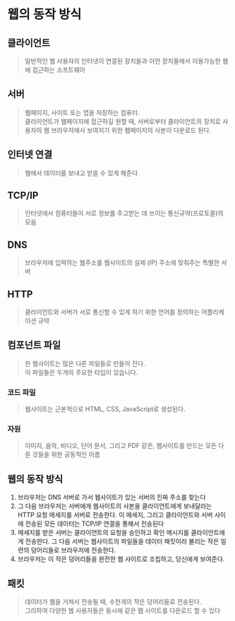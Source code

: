 # 웹의 동작 방식

## 클라이언트

> 일반적인 웹 사용자의 인터넷이 연결된 장치들과 이런 장치들에서 이용가능한 웹에 접근하는 소프트웨어

## 서버

> 웹페이지, 사이트 또는 앱을 저장하는 컴퓨터.<br>
> 클라이언트가 웹페이지에 접근하길 원할 때, 서버로부터 클라이언트의 장치로 사용자의 웹 브라우저에서 보여지기 위한 웹페이지의 사본이 다운로드 된다.

## 인터넷 연결

> 웹에서 데이터를 보내고 받을 수 있게 해준다

## TCP/IP

> 인터넷에서 컴퓨터들이 서로 정보를 주고받는 데 쓰이는 통신규약(프로토콜)의 모음

## DNS

> 브라우저에 입력하는 웹주소를 웹사이트의 실제 (IP) 주소에 맞춰주는 특별한 서버

## HTTP

> 클라이언트와 서버가 서로 통신할 수 있게 하기 위한 언어를 정의하는 어플리케이션 규약

## 컴포넌트 파일

> 한 웹사이트는 많은 다른 파일들로 만들어 진다.<br>
> 이 파일들은 두개의 주요한 타입이 있습니다.

### 코드 파일 

> 웹사이트는 근본적으로 HTML, CSS, JavaScript로 생성된다.

### 자원

> 이미지, 음악, 비디오, 단어 문서, 그리고 PDF 같은, 웹사이트를 만드는 모든 다른 것들을 위한 공동적인 이름

## 웹의 동작 방식

1. 브라우저는 DNS 서버로 가서 웹사이트가 있는 서버의 진짜 주소를 찾는다
2. 그 다음 브라우저는 서버에게 웹사이트의 사본을 클라이언트에게 보내달라는 HTTP 요청 메세지를 서버로 전송한다. 이 메세지, 그리고 클라이언트와 서버 사이에 전송된 모든 데이터는 TCP/IP 연결을 통해서 전송된다
3. 메세지를 받은 서버는 클라이언트의 요청을 승인하고 확인 메시지를 클라이언트에게 전송한다. 그 다음 서버는 웹사이트의 파일들을 데이터 패킷이라 불리는 작은 일련의 덩어리들로 브라우저에 전송한다.
4. 브라우저는 이 작은 덩어리들을 완전한 웹 사이트로 조립하고, 당신에게 보여준다.

## 패킷

> 데이터가 웹을 거쳐서 전송될 때, 수천개의 작은 덩어리들로 전송된다.<br>
> 그리하여 다양한 웹 사용자들은 동시에 같은 웹 사이트를 다운로드 할 수 있다